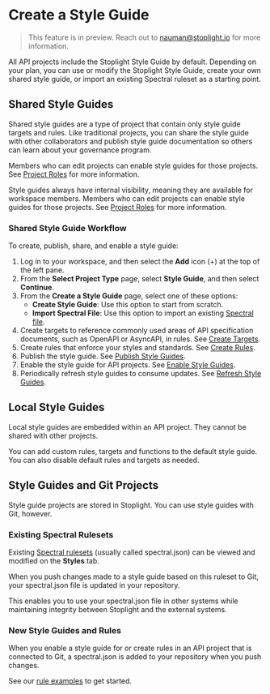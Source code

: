 # Create a Style Guide

<!-- theme: info -->
<!--Shared style guides are available on the **Professional** and **Enterprise** plans.--> 

> This feature is in preview. Reach out to nauman@stoplight.io for more information.

All API projects include the Stoplight Style Guide by default. Depending on your plan, you can use or modify the Stoplight Style Guide, create your own shared style guide, or import an existing Spectral ruleset as a starting point. 

## Shared Style Guides
Shared style guides are a type of project that contain only style guide targets and rules. Like traditional projects, you can share the style guide with other collaborators and publish style guide documentation so others can learn about your governance program. 

Members who can edit projects can enable style guides for those projects. See [Project Roles](../2.-workspaces/l.project-roles.md#project-roles) for more information. 

Style guides always have internal visibility, meaning they are available for workspace members. Members who can edit projects can enable style guides for those projects. See [Project Roles](../2.-workspaces/l.project-roles.md#project-roles) for more information. 

### Shared Style Guide Workflow

To create, publish, share, and enable a style guide:

1. Log in to your workspace, and then select the **Add** icon (+) at the top of the left pane.
2. From the **Select Project Type** page, select **Style Guide**, and then select **Continue**.
3. From the **Create a Style Guide** page, select one of these options:
    - **Create Style Guide**: Use this option to start from scratch.
    - **Import Spectral File**: Use this option to import an existing [Spectral file](https://meta.stoplight.io/docs/spectral/ZG9jOjI1MTg5-custom-rulesets).
4. Create targets to reference commonly used areas of API specification documents, such as OpenAPI or AsyncAPI, in rules. See [Create Targets](b-create-targets.md).
5. Create rules that enforce your styles and standards. See [Create Rules](c-create-rules.md).
6. Publish the style guide. See [Publish Style Guides](e.publish-style-guide.md).
7. Enable the style guide for API projects. See [Enable Style Guides](d-enable-style-guide.md).
8. Periodically refresh style guides to consume updates. See [Refresh Style Guides](f.refresh-style-guide.md).

## Local Style Guides

Local style guides are embedded within an API project. They cannot be shared with other projects. 

You can add custom rules, targets and functions to the default style guide. You can also disable default rules and targets as needed.

## Style Guides and Git Projects

Style guide projects are stored in Stoplight. You can use style guides with Git, however.

### Existing Spectral Rulesets

Existing [Spectral rulesets](https://meta.stoplight.io/docs/spectral/ZG9jOjYyMDc0NA-rulesets) (usually called spectral.json) can be viewed and modified on the **Styles** tab. 

When you push changes made to a style guide based on this ruleset to Git, your spectral.json file is updated in your repository.  

This enables you to use your spectral.json file in other systems while maintaining integrity between Stoplight and the external systems.

### New Style Guides and Rules

When you enable a style guide for or create rules in an API project that is connected to Git, a spectral.json is added to your repository when you push changes. 

See our [rule examples](g-rule-examples.md) to get started.



